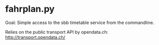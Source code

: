 fahrplan.py
===========

Goal: Simple access to the sbb timetable service from the commandline.

Relies on the public transport API by opendata.ch: http://transport.opendata.ch/
